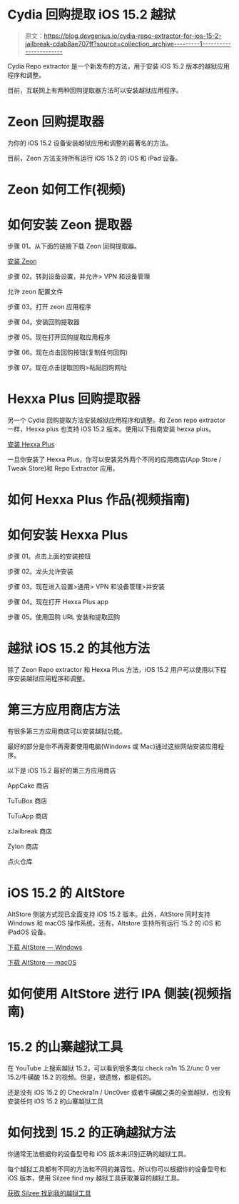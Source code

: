 # Cydia 回购提取 iOS 15.2 越狱

> 原文：<https://blog.devgenius.io/cydia-repo-extractor-for-ios-15-2-jailbreak-cdab8ae707ff?source=collection_archive---------1----------------------->

Cydia Repo extractor 是一个新发布的方法，用于安装 iOS 15.2 版本的越狱应用程序和调整。

目前，互联网上有两种回购提取器方法可以安装越狱应用程序。

# Zeon 回购提取器

为你的 iOS 15.2 设备安装越狱应用和调整的最著名的方法。

目前，Zeon 方法支持所有运行 iOS 15.2 的 iOS 和 iPad 设备。

# Zeon 如何工作(视频)

# 如何安装 Zeon 提取器

步骤 01。从下面的链接下载 Zeon 回购提取器。

[安装 Zeon](https://zeon-app.com/install/affiliate/zeon/)

步骤 02。转到设备设置，并允许> VPN 和设备管理

允许 zeon 配置文件

步骤 03。打开 zeon 应用程序

步骤 04。安装回购提取器

步骤 05。现在打开回购提取应用程序

步骤 06。现在点击回购按钮(复制任何回购)

步骤 07。现在点击提取回购>粘贴回购网址

# Hexxa Plus 回购提取器

另一个 Cydia 回购提取方法安装越狱应用程序和调整。和 Zeon repo extractor 一样，Hexxa plus 也支持 iOS 15.2 版本。使用以下指南安装 hexxa plus。

[安装 Hexxa Plus](https://hexxaplus.com/install/latest/app/)

一旦你安装了 Hexxa Plus，你可以安装另外两个不同的应用商店(App Store / Tweak Store)和 Repo Extractor 应用。

# 如何 Hexxa Plus 作品(视频指南)

# 如何安装 Hexxa Plus

步骤 01。点击上面的安装按钮

步骤 02。龙头允许安装

步骤 03。现在进入设置>通用> VPN 和设备管理>并安装

步骤 04。现在打开 Hexxa Plus app

步骤 05。使用回购 URL 安装和提取回购

# 越狱 iOS 15.2 的其他方法

除了 Zeon Repo extractor 和 Hexxa Plus 方法，iOS 15.2 用户可以使用以下程序安装越狱应用程序和调整。

# 第三方应用商店方法

有很多第三方应用商店可以安装越狱功能。

最好的部分是你不再需要使用电脑(Windows 或 Mac)通过这些网站安装应用程序。

以下是 iOS 15.2 最好的第三方应用商店

AppCake 商店

TuTuBox 商店

TuTuApp 商店

zJailbreak 商店

Zylon 商店

点火仓库

# iOS 15.2 的 AltStore

AltStore 侧装方式现已全面支持 iOS 15.2 版本。此外，AltStore 同时支持 Windows 和 macOS 操作系统。还有，Altstore 支持所有运行 15.2 的 iOS 和 iPadOS 设备。

[下载 AltStore — Windows](https://cdn.altstore.io/file/altstore/altinstaller.zip)

[下载 AltStore — macOS](https://cdn.altstore.io/file/altstore/altserver.zip)

# 如何使用 AltStore 进行 IPA 侧装(视频指南)

# 15.2 的山寨越狱工具

在 YouTube 上搜索越狱 15.2，可以看到很多类似 check ra1n 15.2/unc 0 ver 15.2/牛磺酸 15.2 的视频。但是，很遗憾，都是假的。

还是没有 iOS 15.2 的 Checkra1n / Unc0ver 或者牛磺酸之类的全面越狱，也没有安装任何 iOS 15.2 的山寨越狱工具

# 如何找到 15.2 的正确越狱方法

你通常无法根据你的设备型号和 iOS 版本来识别正确的越狱工具。

每个越狱工具都有不同的方法和不同的兼容性。所以你可以根据你的设备型号和 iOS 版本，使用 Silzee find my 越狱工具获取兼容的越狱工具。

[获取 Silzee 找到我的越狱工具](https://silzee.com/)